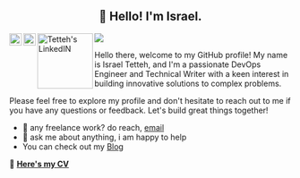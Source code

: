 <h2 align="center">👋 Hello! I'm Israel.</h2>
<a href="https://twitter.com/T_israel_">
  <img align="left" alt="Israel Tetteh | Twitter" width="22px" src="https://raw.githubusercontent.com/peterthehan/peterthehan/master/assets/twitter.svg" />
</a>
<a href="https://www.linkedin.com/in/israeltetteh/">
  <img align="left" alt="Tetteh's LinkedIN" width="22px" src="https://raw.githubusercontent.com/peterthehan/peterthehan/master/assets/linkedin.svg" />
</a>

<a href="https://medium.com/@tettehisrael">
  <img align="left" alt="Tetteh's LinkedIN" width="99px" src="https://img.shields.io/badge/Medium-12100E?style=for-the-badge&logo=medium&logoColor=white" />
</a>

![](https://komarev.com/ghpvc/?username=Tettehisrael&label=PROFILE+VIEWS)
<br/>



Hello there, welcome to my GitHub profile! My name is Israel Tetteh, and I'm a passionate DevOps Engineer and Technical Writer with a keen interest in building innovative solutions to complex problems.

Please feel free to explore my profile and don't hesitate to reach out to me if you have any questions or feedback. Let's build great things together!

  
- 💼 any freelance work? do reach, [email](mailto:Tettehisrael1@gmail.com)
- 💬 ask me about anything, i am happy to help
- You can check out my <a href="https://medium.com/@tettehisrael">Blog</a> 


📝 [**Here's my CV**](https://docs.google.com/document/d/17EHCBC1f_lwS1j65hxt2TXrT1EzGWQ0EqGyKR0cB58c/edit?usp=sharing) <br />


